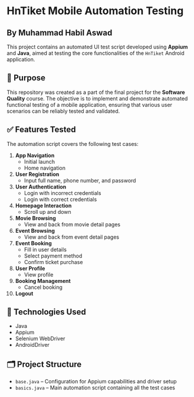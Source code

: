 # HnTiket Mobile Automation Testing

## By Muhammad Habil Aswad

This project contains an automated UI test script developed using **Appium** and **Java**, aimed at testing the core functionalities of the `HnTiket` Android application.

## 🎯 Purpose

This repository was created as a part of the final project for the **Software Quality** course. The objective is to implement and demonstrate automated functional testing of a mobile application, ensuring that various user scenarios can be reliably tested and validated.

## ✅ Features Tested

The automation script covers the following test cases:

1. **App Navigation**
   - Initial launch
   - Home navigation
2. **User Registration**
   - Input full name, phone number, and password
3. **User Authentication**
   - Login with incorrect credentials
   - Login with correct credentials
4. **Homepage Interaction**
   - Scroll up and down
5. **Movie Browsing**
   - View and back from movie detail pages
6. **Event Browsing**
   - View and back from event detail pages
7. **Event Booking**
   - Fill in user details
   - Select payment method
   - Confirm ticket purchase
8. **User Profile**
   - View profile
9. **Booking Management**
   - Cancel booking
10. **Logout**

## 🧰 Technologies Used

- Java
- Appium
- Selenium WebDriver
- AndroidDriver

## 🗂️ Project Structure

- `base.java` – Configuration for Appium capabilities and driver setup
- `basics.java` – Main automation script containing all the test cases
